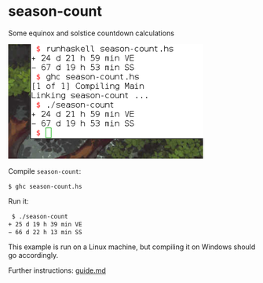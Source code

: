 # season-count
Some equinox and solstice countdown calculations

![season-count-in-terminal.png](season-count-in-terminal.png)

Compile `season-count`:
```
$ ghc season-count.hs
```

Run it:
```
 $ ./season-count
+ 25 d 19 h 39 min VE
− 66 d 22 h 13 min SS
```
This example is run on a Linux machine, but compiling it on Windows should go accordingly.

Further instructions: [guide.md](guide.md)
